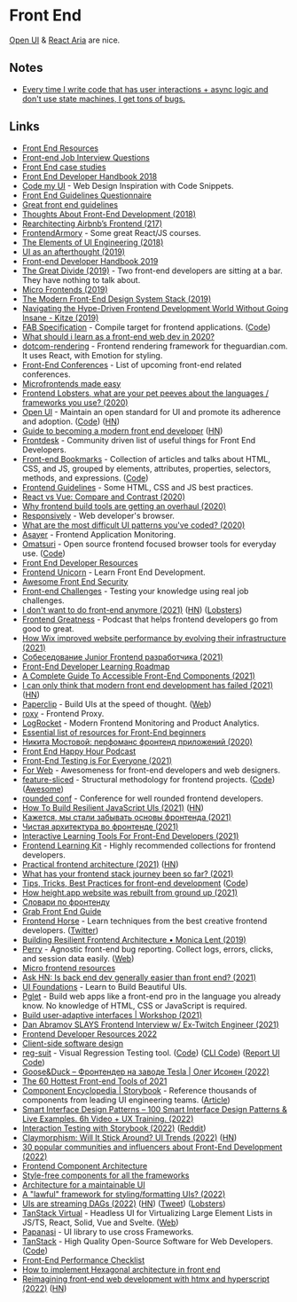 # Front End

[Open UI](https://open-ui.org/) & [React Aria](https://react-spectrum.adobe.com/react-aria/) are nice.

## Notes

- [Every time I write code that has user interactions + async logic and don't use state machines, I get tons of bugs.](https://twitter.com/ryanflorence/status/1397283439787741186)

## Links

- [Front End Resources](https://enboard.co/frontend/)
- [Front-end Job Interview Questions](https://github.com/h5bp/Front-end-Developer-Interview-Questions)
- [Front End case studies](https://github.com/andrew--r/frontend-case-studies)
- [Front End Developer Handbook 2018](https://frontendmasters.com/books/front-end-handbook/2018/)
- [Code my UI](https://codemyui.com) - Web Design Inspiration with Code Snippets.
- [Front End Guidelines Questionnaire](https://github.com/bradfrost/frontend-guidelines-questionnaire)
- [Great front end guidelines](https://github.com/rvolosatovs/turtlitto/blob/master/DEVELOPMENT.md#frontend-guidelines)
- [Thoughts About Front-End Development (2018)](https://reading.supply/@jim/thoughts-about-front-end-development-2WwhaP)
- [Rearchitecting Airbnb’s Frontend (217)](https://medium.com/airbnb-engineering/rearchitecting-airbnbs-frontend-5e213efc24d2)
- [FrontendArmory](https://frontarm.com/) - Some great React/JS courses.
- [The Elements of UI Engineering (2018)](https://overreacted.io/the-elements-of-ui-engineering/)
- [UI as an afterthought (2019)](https://michel.codes/blogs/ui-as-an-afterthought)
- [Front-end Developer Handbook 2019](https://frontendmasters.com/books/front-end-handbook/2019/)
- [The Great Divide (2019)](https://css-tricks.com/the-great-divide/) - Two front-end developers are sitting at a bar. They have nothing to talk about.
- [Micro Frontends (2019)](https://martinfowler.com/articles/micro-frontends.html)
- [The Modern Front-End Design System Stack (2019)](https://jxnblk.com/blog/the-modern-front-end-design-system/)
- [Navigating the Hype-Driven Frontend Development World Without Going Insane - Kitze (2019)](https://www.youtube.com/watch?v=u2WtILkz0fI)
- [FAB Specification](https://fab.dev/) - Compile target for frontend applications. ([Code](https://github.com/fab-spec/fab))
- [What should i learn as a front-end web dev in 2020?](https://www.reddit.com/r/webdev/comments/ed5aoj/what_should_i_learn_as_a_frontend_web_dev_in_2020/)
- [dotcom-rendering](https://github.com/guardian/dotcom-rendering) - Frontend rendering framework for theguardian.com. It uses React, with Emotion for styling.
- [Front-End Conferences](https://github.com/frontendfront/front-end-conferences) - List of upcoming front-end related conferences.
- [Microfrontends made easy](https://github.com/single-spa/single-spa)
- [Frontend Lobsters, what are your pet peeves about the languages / frameworks you use? (2020)](https://lobste.rs/s/7jwneg/frontend_lobsters_what_are_your_pet)
- [Open UI](https://open-ui.org) - Maintain an open standard for UI and promote its adherence and adoption. ([Code](https://github.com/WICG/open-ui)) ([HN](https://news.ycombinator.com/item?id=22731898))
- [Guide to becoming a modern front end developer](https://roadmap.sh/frontend) ([HN](https://news.ycombinator.com/item?id=22765861))
- [Frontdesk](https://github.com/miripiruni/frontdesk) - Community driven list of useful things for Front End Developers.
- [Front-end Bookmarks](https://www.frontendbookmarks.com/) - Collection of articles and talks about HTML, CSS, and JS, grouped by elements, attributes, properties, selectors, methods, and expressions. ([Code](https://github.com/matuzo/front-end-bookmarks))
- [Frontend Guidelines](https://github.com/bendc/frontend-guidelines) - Some HTML, CSS and JS best practices.
- [React vs Vue: Compare and Contrast (2020)](https://dev.to/ben/react-vs-vue-compare-and-contrast-13jp)
- [Why frontend build tools are getting an overhaul (2020)](https://www.youtube.com/watch?v=5F_k9q9HbAc)
- [Responsively](https://responsively.app/) - Web developer's browser.
- [What are the most difficult UI patterns you've coded? (2020)](https://twitter.com/TatianaTMac/status/1295833772600958976)
- [Asayer](https://asayer.io/) - Frontend Application Monitoring.
- [Omatsuri](https://omatsuri.app/) - Open source frontend focused browser tools for everyday use. ([Code](https://github.com/rtivital/omatsuri))
- [Front End Developer Resources](https://github.com/developer-resources/frontend-development)
- [Frontend Unicorn](https://www.frontendunicorn.com/) - Learn Front End Development.
- [Awesome Front End Security](https://github.com/rustcohlnikov/awesome-frontend-security)
- [Front-end Challenges](https://github.com/felipefialho/frontend-challenges) - Testing your knowledge using real job challenges.
- [I don't want to do front-end anymore (2021)](https://www.askonomm.com/blog/i-dont-want-to-do-frontend-anymore) ([HN](https://news.ycombinator.com/item?id=26071906)) ([Lobsters](https://lobste.rs/s/vxasiq/i_don_t_want_do_front_end_anymore))
- [Frontend Greatness](https://anchor.fm/frontend-greatness) - Podcast that helps frontend developers go from good to great.
- [How Wix improved website performance by evolving their infrastructure (2021)](https://web.dev/wix/)
- [Cобеседование Junior Frontend разработчика (2021)](https://www.youtube.com/watch?v=25lCunO6yDQ)
- [Front-End Developer Learning Roadmap](https://frontendmasters.com/guides/learning-roadmap/)
- [A Complete Guide To Accessible Front-End Components (2021)](https://www.smashingmagazine.com/2021/03/complete-guide-accessible-front-end-components/)
- [I can only think that modern front end development has failed (2021)](https://twitter.com/antirez/status/1378272801522597888) ([HN](https://news.ycombinator.com/item?id=26689239))
- [Paperclip](https://github.com/crcn/paperclip) - Build UIs at the speed of thought. ([Web](https://paperclip.dev/))
- [roxy](https://github.com/chronos-tachyon/roxy) - Frontend Proxy.
- [LogRocket](https://logrocket.com/) - Modern Frontend Monitoring and Product Analytics.
- [Essential list of resources for Front-End beginners](https://github.com/thedaviddias/Resources-Front-End-Beginner)
- [Никита Мостовой: перфоманс фронтенд приложений (2020)](https://www.youtube.com/watch?v=TtTtbioaPOk)
- [Front End Happy Hour Podcast](http://frontendhappyhour.com/)
- [Front-End Testing is For Everyone (2021)](https://css-tricks.com/front-end-testing-is-for-everyone/)
- [For Web](https://forweb.dev/en) - Awesomeness for front-end developers and web designers.
- [feature-sliced](https://feature-sliced.design/) - Structural methodology for frontend projects. ([Code](https://github.com/feature-sliced/documentation)) ([Awesome](https://github.com/feature-sliced/awesome))
- [rounded conf](https://www.rounded.dev/conf) - Conference for well rounded frontend developers.
- [How To Build Resilient JavaScript UIs (2021)](https://www.smashingmagazine.com/2021/08/build-resilient-javascript-ui/) ([HN](https://news.ycombinator.com/item?id=28060029))
- [Кажется, мы стали забывать основы фронтенда (2021)](https://habr.com/ru/post/569494/)
- [Чистая архитектура во фронтенде (2021)](https://bespoyasov.ru/blog/clean-architecture-on-frontend/)
- [Interactive Learning Tools For Front-End Developers (2021)](https://www.smashingmagazine.com/2021/09/interactive-learning-tools-front-end-developers/)
- [Frontend Learning Kit](https://github.com/sadanandpai/frontend-learning-kit) - Highly recommended collections for frontend developers.
- [Practical frontend architecture (2021)](https://jaredgorski.org/writing/14-practical-frontend-architecture/) ([HN](https://news.ycombinator.com/item?id=28590879))
- [What has your frontend stack journey been so far? (2021)](https://twitter.com/geddski/status/1440762195223089164)
- [Tips, Tricks, Best Practices for front-end development](https://getfrontend.tips/) ([Code](https://github.com/1milligram/frontend-tips))
- [How height.app website was rebuilt from ground up (2021)](https://twitter.com/michaelvillar/status/1445079229415239698)
- [Словари по фронтенду](https://github.com/web-standards-ru/dictionary)
- [Grab Front End Guide](https://github.com/grab/front-end-guide)
- [Frontend Horse](https://frontend.horse/) - Learn techniques from the best creative frontend developers. ([Twitter](https://twitter.com/FrontendHorse))
- [Building Resilient Frontend Architecture • Monica Lent (2019)](https://www.youtube.com/watch?v=TqfbAXCCVwE)
- [Perry](https://github.com/perry-js/perry) - Agnostic front-end bug reporting. Collect logs, errors, clicks, and session data easily. ([Web](https://perry-js.netlify.app/))
- [Micro frontend resources](https://github.com/billyjov/microfrontend-resources)
- [Ask HN: Is back end dev generally easier than front end? (2021)](https://news.ycombinator.com/item?id=29328111)
- [UI Foundations](https://www.uifoundations.com/) - Learn to Build Beautiful UIs.
- [Pglet](https://github.com/pglet/pglet) - Build web apps like a front-end pro in the language you already know. No knowledge of HTML, CSS or JavaScript is required.
- [Build user-adaptive interfaces | Workshop (2021)](https://www.youtube.com/watch?v=865olcAfwFg)
- [Dan Abramov SLAYS Frontend Interview w/ Ex-Twitch Engineer (2021)](https://www.youtube.com/watch?v=uqII0AOW1NM)
- [Frontend Developer Resources 2022](https://dev.to/nickytonline/frontend-developer-resources-2022-4cp2)
- [Client-side software design](https://github.com/crinklesio/reference-architecture)
- [reg-suit](https://reg-viz.github.io/reg-suit/) - Visual Regression Testing tool. ([Code](https://github.com/reg-viz/reg-suit)) ([CLI Code](https://github.com/reg-viz/reg-cli)) ([Report UI Code](https://github.com/reg-viz/reg-cli-report-ui))
- [Goose&Duck – Фронтендер на заводе Tesla | Олег Исонен (2022)](https://www.youtube.com/watch?v=h2pQtRSzMSc)
- [The 60 Hottest Front-end Tools of 2021](https://css-tricks.com/hottest-front-end-tools-in-2021/)
- [Component Encyclopedia | Storybook](https://storybook.js.org/showcase) - Reference thousands of components from leading UI engineering teams. ([Article](https://storybook.js.org/blog/component-encyclopedia/))
- [Smart Interface Design Patterns – 100 Smart Interface Design Patterns & Live Examples. 6h Video + UX Training. (2022)](https://smart-interface-design-patterns.com/)
- [Interaction Testing with Storybook (2022)](https://storybook.js.org/blog/interaction-testing-with-storybook/) ([Reddit](https://www.reddit.com/r/reactjs/comments/t0fe4a/storybook_interaction_testing_in_beta/))
- [Claymorphism: Will It Stick Around? UI Trends (2022)](https://www.smashingmagazine.com/2022/03/claymorphism-css-ui-design-trend/) ([HN](https://news.ycombinator.com/item?id=30852884))
- [30 popular communities and influencers about Front-End Development (2022)](https://blog.bloghound.social/30-popular-communities-and-influencers-about-front-end-development-april-2022/)
- [Frontend Component Architecture](https://gos.si/blog/frontend-component-architecture/)
- [Style-free components for all the frameworks](https://github.com/milkui/components)
- [Architecture for a maintainable UI](https://github.com/feature-driven-architecture/spec)
- [A "lawful" framework for styling/formatting UIs? (2022)](https://www.reddit.com/r/ProgrammingLanguages/comments/ugb7e8/a_lawful_framework_for_stylingformatting_uis/)
- [UIs are streaming DAGs (2022)](https://www.hytradboi.com/2022/uis-are-streaming-dags) ([HN](https://news.ycombinator.com/item?id=31217448)) ([Tweet](https://twitter.com/dustingetz/status/1520397540386091009)) ([Lobsters](https://lobste.rs/s/lawqqm/uis_are_streaming_dags))
- [TanStack Virtual](https://github.com/tanstack/virtual) - Headless UI for Virtualizing Large Element Lists in JS/TS, React, Solid, Vue and Svelte. ([Web](https://tanstack.com/virtual))
- [Papanasi](https://github.com/CKGrafico/papanasi) - UI library to use cross Frameworks.
- [TanStack](https://tanstack.com/) - High Quality Open-Source Software for Web Developers. ([Code](https://github.com/TanStack/tanstack.com))
- [Front-End Performance Checklist](https://github.com/thedaviddias/Front-End-Performance-Checklist)
- [How to implement Hexagonal architecture in front end](https://github.com/juanm4/hexagonal-architecture-frontend)
- [Reimagining front-end web development with htmx and hyperscript (2022)](https://nomadiq.hashnode.dev/reimagining-front-end-web-development-with-htmx-and-hyperscript) ([HN](https://news.ycombinator.com/item?id=31949621))
